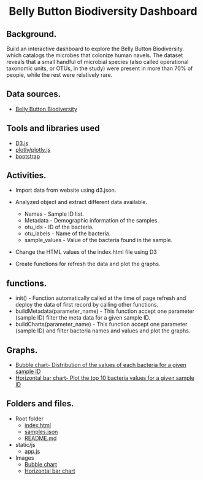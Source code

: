 
<h1 align="center">Belly Button Biodiversity Dashboard</h1>

## Background.
Build an interactive dashboard to explore the Belly Button Biodiversity.  which catalogs the microbes that colonize human navels.
The dataset reveals that a small handful of microbial species (also called operational taxonomic units, or OTUs, in the study) were present in more than 70% of people, while the rest were relatively rare.

## Data sources.
- [Belly Button Biodiversity](https://static.bc-edx.com/data/dl-1-2/m14/lms/starter/samples.json)

## Tools and libraries used
- [D3.js](https://d3js.org/d3.v7.min.js)
- [plotly/plotly.js](https://cdn.plot.ly/plotly-latest.min.js)
- [bootstrap](https://cdn.jsdelivr.net/npm/bootstrap@5.3.2/dist/css/bootstrap.min.css)

## Activities. 
- Import data from website using d3.json.
- Analyzed object and extract different data available.  
  - Names - Sample ID list.
  - Metadata - Demographic information of the samples.
  - otu_ids -  ID of the bacteria.
  - otu_labels - Name of the bacteria.
  - sample_values - Value of the bacteria found in the sample.
  
- Change the HTML values of the index.html file using D3
- Create functions for refresh the data and plot the graphs. 

## functions.
- init() - Function automatically called at the time of page refresh and deploy the data of first record by  calling other functions.
- buildMetadata(parameter_name) - This function accept one parameter (sample ID) filter the meta data for a given sample ID. 
- buildCharts(parameter_name) - This function accept one parameter (sample ID) and filter bacteria names and values and plot the graphs. 


## Graphs.
- [Bubble chart- Distribution of the values of each bacteria for a given sample ID](images/bacteriacultures.png)  
- [Horizontal bar chart- Plot the top 10 bacteria values for a given sample ID](images/top10Bacteria.png)


## Folders and files.
- Root folder
  - [index.html](index.html)
  - [samples.json](samples.json)
  - [README.md](README.md)
- static/js
  - [app.js](static/js/app.js)
- Images
  - [Bubble chart](Images/bacteriacultures.png)  
  - [Horizontal bar chart](Images/top10Bacteria.png)
